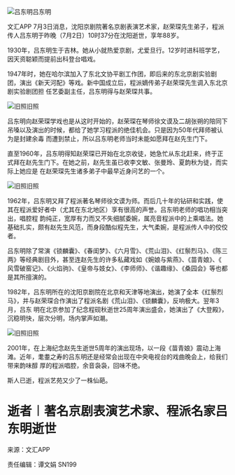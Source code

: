 ![吕东明](http://n.sinaimg.cn/news/transform/162/w550h412/20180704/XTYo-hevauxk0375405.jpg)吕东明

文汇APP 7月3日消息，沈阳京剧院著名京剧表演艺术家，赵荣琛先生弟子，程派传人吕东明于昨晚（7月2日）10时37分在沈阳逝世，享年88岁。

1930年，吕东明生于吉林。她从小就热爱京剧，尤爱旦行。12岁时进科班学艺，因天资聪颖而提前出科登台唱戏。

1947年时，她在哈尔滨加入了东北文协平剧工作团，即后来的东北京剧实验剧团，演出《新天河配》等戏。新中国成立后，程派嫡传弟子赵荣琛先生调入东北京剧实验剧团担
任艺委副主任，吕东明得与赵荣琛共事。

![旧照](http://n.sinaimg.cn/news/transform/125/w550h375/20180704/SONB-hevauxk0378213.jpg)旧照

吕东明向赵荣琛学戏也是从这时开始的，赵荣琛在琴师徐文谟及二胡张朔的陪同下吊嗓以及演出的时候，都给了她学习程派的绝佳机会。只是因为50年代拜师被认为是封建余毒
而遭到禁止，所以吕东明老师当时未能如愿拜在赵先生门下。

直至1960年，吕东明得知赵荣琛已开始在北京收徒，她急忙从东北赶来，终于正式拜在赵先生门下。在她之前，赵先生虽已收李文敏、张曼玲、夏韵秋为徒，而实际上她应是
在赵荣琛先生诸多弟子中最早近身问艺的一个。

![旧照](http://n.sinaimg.cn/news/transform/85/w550h335/20180704/TBfu-hevauxk0380402.jpg)旧照

1962年，吕东明又拜了程派著名琴师徐文谟为师。而后几十年的钻研和实践，使其在程派爱好者中（尤其在东北地区）享有很高的声誉。吕东明老师的唱功相当突出，唱腔程
韵纯正，宽厚有力而又不失细腻委婉，属亮音程派中的上乘唱法。她基础扎实，颇有赵先生风范，而身段酷似程先生，大气柔婉，是程派传人中的佼佼者。

吕东明除了常演《锁麟囊》、《春闺梦》、《六月雪》、《荒山泪》、《红鬃烈马》、《陈三两》等经典剧目外，甚至连赵先生的许多私藏戏如《婉娘与紫燕》、《苗青娘》、《
风雪破窑记》、《火焰驹》、《皇帝与妓女》、《李师师》、《谐趣缘》、《桑园会》等也都是其所擅演的。

1982年，吕东明所在的沈阳京剧院在北京和天津等地演出，她演了全本《红鬃烈马》，并与赵荣琛合作演出了程派名剧《荒山泪》、《锁麟囊》，反响极大。翌年3月，吕东
明在北京参加了纪念程砚秋逝世25周年演出盛会，她演出了《大登殿》，沉稳明快，层次分明，场内掌声如潮。

![旧照](http://n.sinaimg.cn/news/transform/435/w550h685/20180704/-OQ2-hevauxk0381866.jpg)旧照

2001年，在上海纪念赵先生逝世5周年的演出现场，以一段《苗青娘》震动上海滩。近年，耄耋之寿的吕东明还是经常会出现在中央电视台的戏曲晚会上，给我们带来韵味醇
厚的程派唱腔，余音袅袅，回味不绝。

斯人已逝，程派艺苑又少了一株仙葩。

# 逝者︱著名京剧表演艺术家、程派名家吕东明逝世

来源：文汇APP

责任编辑：谭文娟 SN199

